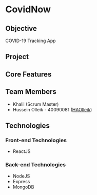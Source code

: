 # CovidNow

## Objective
COVID-19 Tracking App

## Project


## Core Features


## Team Members

* Khalil (Scrum Master)
* Hussein Olleik - 40090081 ([HAOlleik](https://github.com/HAOlleik "Github user's profile"))

## Technologies

### Front-end Technologies

* ReactJS

### Back-end Technologies

* NodeJS
* Express
* MongoDB